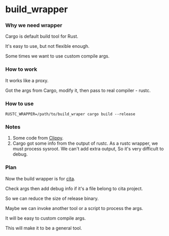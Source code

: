 # build_wrapper
### Why we need wrapper
Cargo is default build tool for Rust.

It's easy to use, but not flexible enough.

Some times we want to use custom compile args.

### How to work

It works like a proxy.

Got the args from Cargo, modify it, then pass to real compiler - rustc.

### How to use
```
RUSTC_WRAPPER=/path/to/build_wraper cargo build --release
```

### Notes
1. Some code from [Clippy](https://github.com/rust-lang/rust-clippy).
2. Cargo got some info from the output of rustc.
As a rustc wrapper, we must process sysroot.
We can't add extra output, So it's very difficult to debug.

### Plan
Now the build wrapper is for [cita](https://github.com/cryptape/cita).

Check args then add debug info if it's a file belong to cita project.

So we can reduce the size of release binary.

Maybe we can invoke another tool or a script to process the args.

It will be easy to custom compile args.

This will make it to be a general tool.


